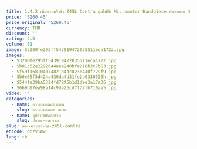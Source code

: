 ```yaml
---
title: 1:4.2 เพิ่มความเร็วช้า Z45L Contra มุมไฟฟ้า Micromotor Handpiece ทันตกรรม 45 องศา LED ไฟเบอร์ออปติกพร้อมหลอด
price: '5260.45'
price_original: '5260.45'
currency: THB
discount: ''
rating: 4.5
volume: 51
image: S3200fe295ff543919472835511eca172z.jpg
images:
  - S3200fe295ff543919472835511eca172z.jpg
  - Sb81c52e2292644aea240bfe218b3c7b03.jpg
  - Sf59f168104074821b4dc823e440f729f9.jpg
  - Sb0e65f5d424a430da4d31fe2a6330533h.jpg
  - S544fa39ba5324fd78f5b1d1dee3a17a36.jpg
  - S669b97ea98a14c9da25cd7f27fb710aa5.jpg
video: ''
categories:
  - name: ความงามและสุขภาพ
    slug: ความงามและส-ขภาพ
  - name: อุปกรณ์ทันตกรรม
    slug: ปกรณ-นตกรรม
slug: เพ-มความเร-วช-z45l-contra
encode: onzV1Ww
lang: th
---
```

  